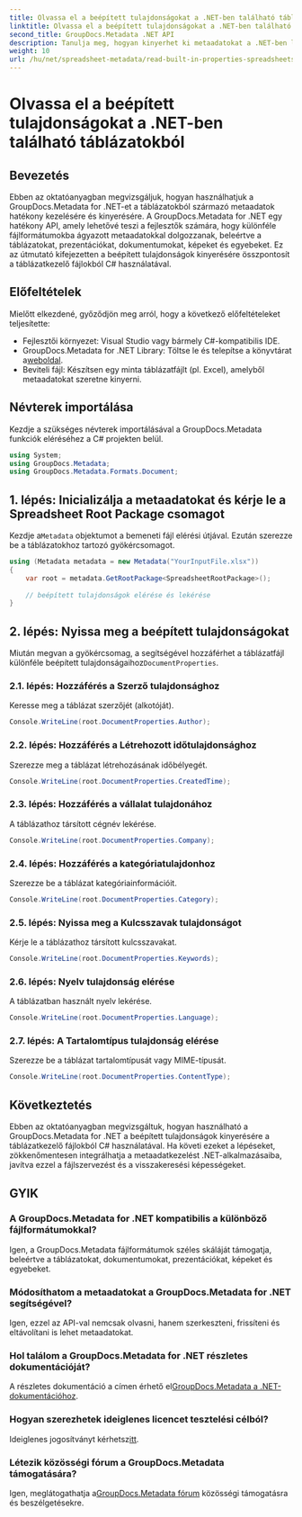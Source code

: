```yaml
---
title: Olvassa el a beépített tulajdonságokat a .NET-ben található táblázatokból
linktitle: Olvassa el a beépített tulajdonságokat a .NET-ben található táblázatokból
second_title: GroupDocs.Metadata .NET API
description: Tanulja meg, hogyan kinyerhet ki metaadatokat a .NET-ben lévő táblázatokból a GroupDocs.Metadata segítségével, javítva a dokumentumkezelést és -szervezést az alkalmazásokban.
weight: 10
url: /hu/net/spreadsheet-metadata/read-built-in-properties-spreadsheets/
---
```


# Olvassa el a beépített tulajdonságokat a .NET-ben található táblázatokból

## Bevezetés
Ebben az oktatóanyagban megvizsgáljuk, hogyan használhatjuk a GroupDocs.Metadata for .NET-et a táblázatokból származó metaadatok hatékony kezelésére és kinyerésére. A GroupDocs.Metadata for .NET egy hatékony API, amely lehetővé teszi a fejlesztők számára, hogy különféle fájlformátumokba ágyazott metaadatokkal dolgozzanak, beleértve a táblázatokat, prezentációkat, dokumentumokat, képeket és egyebeket. Ez az útmutató kifejezetten a beépített tulajdonságok kinyerésére összpontosít a táblázatkezelő fájlokból C# használatával.
## Előfeltételek
Mielőtt elkezdené, győződjön meg arról, hogy a következő előfeltételeket teljesítette:
- Fejlesztői környezet: Visual Studio vagy bármely C#-kompatibilis IDE.
-  GroupDocs.Metadata for .NET Library: Töltse le és telepítse a könyvtárat a[weboldal](https://releases.groupdocs.com/metadata/net/).
- Beviteli fájl: Készítsen egy minta táblázatfájlt (pl. Excel), amelyből metaadatokat szeretne kinyerni.

## Névterek importálása
Kezdje a szükséges névterek importálásával a GroupDocs.Metadata funkciók eléréséhez a C# projekten belül.
```csharp
using System;
using GroupDocs.Metadata;
using GroupDocs.Metadata.Formats.Document;
```
## 1. lépés: Inicializálja a metaadatokat és kérje le a Spreadsheet Root Package csomagot
 Kezdje a`Metadata` objektumot a bemeneti fájl elérési útjával. Ezután szerezze be a táblázatokhoz tartozó gyökércsomagot.
```csharp
using (Metadata metadata = new Metadata("YourInputFile.xlsx"))
{
    var root = metadata.GetRootPackage<SpreadsheetRootPackage>();
    
    // beépített tulajdonságok elérése és lekérése
}
```
## 2. lépés: Nyissa meg a beépített tulajdonságokat
 Miután megvan a gyökércsomag, a segítségével hozzáférhet a táblázatfájl különféle beépített tulajdonságaihoz`DocumentProperties`.
### 2.1. lépés: Hozzáférés a Szerző tulajdonsághoz
Keresse meg a táblázat szerzőjét (alkotóját).
```csharp
Console.WriteLine(root.DocumentProperties.Author);
```
### 2.2. lépés: Hozzáférés a Létrehozott időtulajdonsághoz
Szerezze meg a táblázat létrehozásának időbélyegét.
```csharp
Console.WriteLine(root.DocumentProperties.CreatedTime);
```
### 2.3. lépés: Hozzáférés a vállalat tulajdonához
A táblázathoz társított cégnév lekérése.
```csharp
Console.WriteLine(root.DocumentProperties.Company);
```
### 2.4. lépés: Hozzáférés a kategóriatulajdonhoz
Szerezze be a táblázat kategóriainformációit.
```csharp
Console.WriteLine(root.DocumentProperties.Category);
```
### 2.5. lépés: Nyissa meg a Kulcsszavak tulajdonságot
Kérje le a táblázathoz társított kulcsszavakat.
```csharp
Console.WriteLine(root.DocumentProperties.Keywords);
```
### 2.6. lépés: Nyelv tulajdonság elérése
A táblázatban használt nyelv lekérése.
```csharp
Console.WriteLine(root.DocumentProperties.Language);
```
### 2.7. lépés: A Tartalomtípus tulajdonság elérése
Szerezze be a táblázat tartalomtípusát vagy MIME-típusát.
```csharp
Console.WriteLine(root.DocumentProperties.ContentType);
```

## Következtetés
Ebben az oktatóanyagban megvizsgáltuk, hogyan használható a GroupDocs.Metadata for .NET a beépített tulajdonságok kinyerésére a táblázatkezelő fájlokból C# használatával. Ha követi ezeket a lépéseket, zökkenőmentesen integrálhatja a metaadatkezelést .NET-alkalmazásaiba, javítva ezzel a fájlszervezést és a visszakeresési képességeket.

## GYIK
### A GroupDocs.Metadata for .NET kompatibilis a különböző fájlformátumokkal?
Igen, a GroupDocs.Metadata fájlformátumok széles skáláját támogatja, beleértve a táblázatokat, dokumentumokat, prezentációkat, képeket és egyebeket.
### Módosíthatom a metaadatokat a GroupDocs.Metadata for .NET segítségével?
Igen, ezzel az API-val nemcsak olvasni, hanem szerkeszteni, frissíteni és eltávolítani is lehet metaadatokat.
### Hol találom a GroupDocs.Metadata for .NET részletes dokumentációját?
 A részletes dokumentáció a címen érhető el[GroupDocs.Metadata a .NET-dokumentációhoz](https://tutorials.groupdocs.com/metadata/net/).
### Hogyan szerezhetek ideiglenes licencet tesztelési célból?
 Ideiglenes jogosítványt kérhetsz[itt](https://purchase.groupdocs.com/temporary-license/).
### Létezik közösségi fórum a GroupDocs.Metadata támogatására?
 Igen, meglátogathatja a[GroupDocs.Metadata fórum](https://forum.groupdocs.com/c/metadata/14) közösségi támogatásra és beszélgetésekre.
